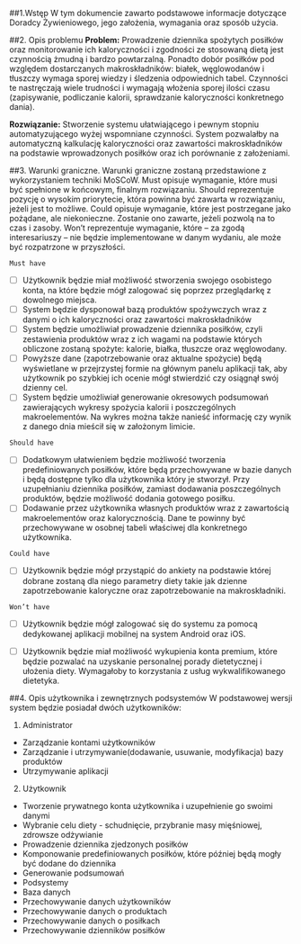 ##1.Wstęp 
W tym dokumencie zawarto podstawowe informacje dotyczące Doradcy Żywieniowego, jego założenia, wymagania oraz sposób użycia.


##2. Opis problemu
**Problem:** Prowadzenie dziennika spożytych posiłków oraz monitorowanie ich kaloryczności i zgodności ze stosowaną dietą jest czynnością żmudną i bardzo powtarzalną. Ponadto dobór posiłków pod względem dostarczanych makroskładników: białek, węglowodanów i tłuszczy wymaga sporej wiedzy i śledzenia odpowiednich tabel. 
Czynności te nastręczają wiele trudności i wymagają włożenia sporej ilości czasu (zapisywanie, podliczanie kalorii, sprawdzanie kaloryczności konkretnego dania). 

**Rozwiązanie:** Stworzenie systemu ułatwiającego i pewnym stopniu automatyzującego wyżej wspomniane czynności. System pozwalałby na automatyczną kalkulację kaloryczności oraz zawartości makroskładników na podstawie wprowadzonych posiłków oraz ich porównanie z założeniami.


##3. Warunki graniczne.
Warunki graniczne zostaną przedstawione z wykorzystaniem techniki MoSCoW. 
Must opisuje wymaganie, które musi być spełnione w końcowym, finalnym rozwiązaniu. Should reprezentuje pozycję o wysokim priorytecie, która powinna być zawarta w rozwiązaniu, jeżeli jest to możliwe. Could opisuje wymaganie, które jest postrzegane jako pożądane, ale niekonieczne. Zostanie ono zawarte, jeżeli pozwolą na to czas i zasoby. Won’t reprezentuje wymaganie, które – za zgodą interesariuszy – nie będzie implementowane w danym wydaniu, ale może być rozpatrzone w przyszłości.

`Must have`
- [ ] Użytkownik będzie miał możliwość stworzenia swojego osobistego konta, na które będzie mógł zalogować się poprzez przeglądarkę z dowolnego miejsca.
- [ ] System będzie dysponował bazą produktów spożywczych wraz z danymi o ich kaloryczności oraz zawartości makroskładników
- [ ] System będzie umożliwiał prowadzenie dziennika posiłków, czyli zestawienia produktów wraz z ich wagami na podstawie których obliczone zostaną spożyte: kalorie, białka, tłuszcze oraz węglowodany.
- [ ] Powyższe dane (zapotrzebowanie oraz aktualne spożycie) będą wyświetlane w przejrzystej formie na głównym panelu aplikacji tak, aby użytkownik po szybkiej ich ocenie mógł stwierdzić czy osiągnął swój dzienny cel.
- [ ] System będzie umożliwiał generowanie okresowych podsumowań zawierających wykresy spożycia kalorii i poszczególnych makroelementów. Na wykres można także nanieść informację czy wynik z danego dnia mieścił się w założonym limicie.

`Should have`
- [ ] Dodatkowym ułatwieniem będzie możliwość tworzenia predefiniowanych posiłków, które będą przechowywane w bazie danych i będą dostępne tylko dla użytkownika który je stworzył. Przy uzupełnianiu dziennika posiłków, zamiast dodawania poszczególnych produktów, będzie możliwość dodania gotowego posiłku.
- [ ] Dodawanie przez użytkownika własnych produktów wraz z zawartością makroelementów oraz kalorycznością. Dane te powinny być przechowywane w osobnej tabeli właściwej dla konkretnego użytkownika.

`Could have`
- [ ] Użytkownik będzie mógł przystąpić do ankiety na podstawie której dobrane zostaną dla niego parametry diety takie jak dzienne zapotrzebowanie kaloryczne oraz zapotrzebowanie na makroskładniki.

`Won’t have`
- [ ] Użytkownik będzie mógł zalogować się do systemu za pomocą dedykowanej aplikacji mobilnej na system Android oraz iOS.
- [ ] Użytkownik będzie miał możliwość wykupienia konta premium, które będzie pozwalać na uzyskanie personalnej porady dietetycznej i ułożenia diety. Wymagałoby to korzystania z usług wykwalifikowanego dietetyka.



##4. Opis użytkownika i zewnętrznych podsystemów
W podstawowej wersji system będzie posiadał dwóch użytkowników:
1. Administrator 
- Zarządzanie kontami użytkowników
- Zarządzanie i utrzymywanie(dodawanie, usuwanie, modyfikacja) bazy produktów
- Utrzymywanie aplikacji
2. Użytkownik 
- Tworzenie prywatnego konta użytkownika i uzupełnienie go swoimi danymi
- Wybranie celu diety - schudnięcie, przybranie masy mięśniowej, zdrowsze odżywianie
- Prowadzenie dziennika zjedzonych posiłków
- Komponowanie predefiniowanych posiłków, które później będą mogły być dodane do dziennika
- Generowanie podsumowań
- Podsystemy
- Baza danych
- Przechowywanie danych użytkowników
- Przechowywanie danych o produktach
- Przechowywanie danych o posiłkach
- Przechowywanie dzienników posiłków
